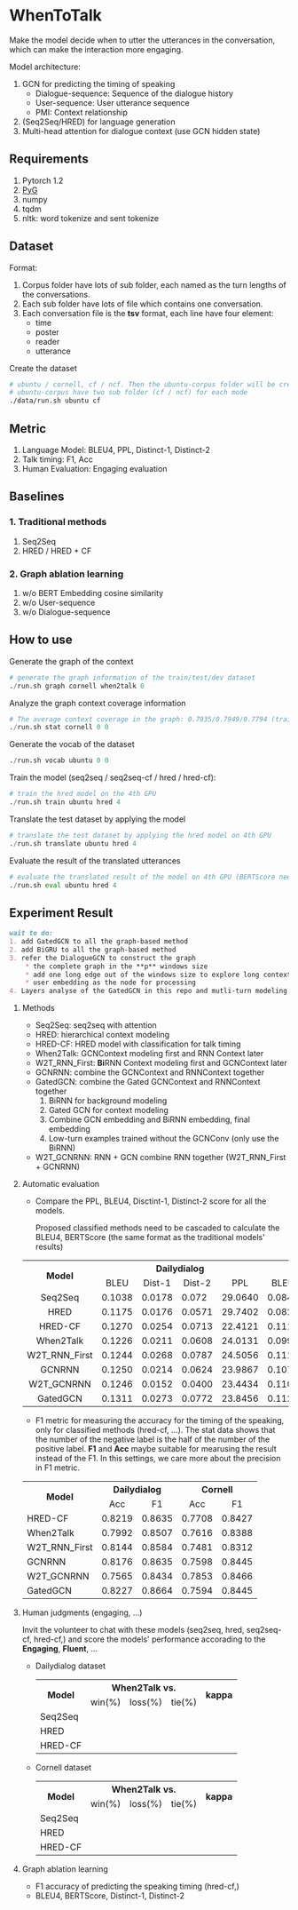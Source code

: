 # WhenToTalk
Make the model decide when to utter the utterances in the conversation, which can make the interaction more engaging.

Model architecture:
1. GCN for predicting the timing of speaking
    * Dialogue-sequence: Sequence of the dialogue history
    * User-sequence: User utterance sequence
    * PMI: Context relationship
2. (Seq2Seq/HRED) for language generation
3. Multi-head attention for dialogue context (use GCN hidden state)

## Requirements
1. Pytorch 1.2
2. [PyG](https://github.com/rusty1s/pytorch_geometric)
3. numpy
4. tqdm
5. nltk: word tokenize and sent tokenize

## Dataset
Format:
1. Corpus folder have lots of sub folder, each named as the turn lengths of the conversations.
2. Each sub folder have lots of file which contains one conversation.
3. Each conversation file is the **tsv** format, each line have four element:
    * time
    * poster
    * reader
    * utterance

Create the dataset

```bash
# ubuntu / cornell, cf / ncf. Then the ubuntu-corpus folder will be created
# ubuntu-corpus have two sub folder (cf / ncf) for each mode
./data/run.sh ubuntu cf
```

## Metric
1. Language Model: BLEU4, PPL, Distinct-1, Distinct-2
2. Talk timing: F1, Acc
3. Human Evaluation: Engaging evaluation

## Baselines
### 1. Traditional methods

1. Seq2Seq
2. HRED / HRED + CF

### 2. Graph ablation learning
1. w/o BERT Embedding cosine similarity
2. w/o User-sequence
3. w/o Dialogue-sequence

## How to use

Generate the graph of the context

```python
# generate the graph information of the train/test/dev dataset
./run.sh graph cornell when2talk 0
```

Analyze the graph context coverage information

```python
# The average context coverage in the graph: 0.7935/0.7949/0.7794 (train/test/dev) dataset
./run.sh stat cornell 0 0
```

Generate the vocab of the dataset

```python
./run.sh vocab ubuntu 0 0
```

Train the model (seq2seq / seq2seq-cf / hred / hred-cf):

```python
# train the hred model on the 4th GPU
./run.sh train ubuntu hred 4
```

Translate the test dataset by applying the model

```python
# translate the test dataset by applying the hred model on 4th GPU
./run.sh translate ubuntu hred 4
```

Evaluate the result of the translated utterances

```python
# evaluate the translated result of the model on 4th GPU (BERTScore need it)
./run.sh eval ubuntu hred 4
```

## Experiment Result

```markdown
wait to do:
1. add GatedGCN to all the graph-based method
2. add BiGRU to all the graph-based method
3. refer the DialogueGCN to construct the graph
    * the complete graph in the **p** windows size
    * add one long edge out of the windows size to explore long context sentence
    * user embedding as the node for processing
4. Layers analyse of the GatedGCN in this repo and mutli-turn modeling
```

1. Methods
    * Seq2Seq: seq2seq with attention
    * HRED: hierarchical context modeling
    * HRED-CF: HRED model with classification for talk timing
    * When2Talk: GCNContext modeling first and RNN Context later
    * W2T_RNN_First: **Bi**RNN Context modeling first and GCNContext later
    * GCNRNN: combine the GCNContext and RNNContext together
    * GatedGCN: combine the Gated GCNContext and RNNContext together
        1. BiRNN for background modeling
        2. Gated GCN for context modeling
        2. Combine GCN embedding and BiRNN embedding, final embedding
        4. Low-turn examples trained without the GCNConv (only use the BiRNN)
    * W2T_GCNRNN: RNN + GCN combine RNN together (W2T_RNN_First + GCNRNN)

2. Automatic evaluation

    * Compare the PPL, BLEU4, Disctint-1, Distinct-2 score for all the models.
    
        Proposed classified methods need to be cascaded to calculate the BLEU4, BERTScore (the same format as the traditional models' results)
    
    <table align="center">
      <tr>
        <th align="center" rowspan="2">Model</th>
        <th align="center" colspan="4">Dailydialog</th>
        <th align="center" colspan="4">Cornell</th>
      </tr>
      <tr>
        <td align="center">BLEU</td>
        <td align="center">Dist-1</td>
        <td align="center">Dist-2</td>
        <td align="center">PPL</td>
        <td align="center">BLEU</td>
        <td align="center">Dist-1</td>
        <td align="center">Dist-2</td>
        <td align="center">PPL</td>
      </tr>
      <tr>
        <td align="center">Seq2Seq</td>
        <td>0.1038</td>
        <td>0.0178</td>
        <td>0.072</td>
        <td>29.0640</td>
        <td>0.0843</td>
        <td>0.0052</td>
        <td>0.0164</td>
        <td>45.1504</td>
      </tr>
      <tr>
        <td align="center">HRED</td>
        <td>0.1175</td>
        <td>0.0176</td>
        <td>0.0571</td>
        <td>29.7402</td>
        <td>0.0823</td>
        <td>0.0227</td>
        <td>0.0524</td>
        <td>39.9009</td>
      </tr>
      <tr>
        <td align="center">HRED-CF</td>
        <td>0.1270</td>
        <td>0.0254</td>
        <td>0.0713</td>
        <td>22.4121</td>
        <td>0.1116</td>
        <td>0.0094</td>
        <td>0.0228</td>
        <td>38.2598</td>
      </tr>
      <tr>
        <td align="center">When2Talk</td>
        <td>0.1226</td>
        <td>0.0211</td>
        <td>0.0608</td>
        <td>24.0131</td>
        <td>0.0996</td>
        <td>0.0036</td>
        <td>0.0073</td>
        <td>32.9503</td>
      </tr>
      <tr>
        <td align="center">W2T_RNN_First</td>
        <td>0.1244</td>
        <td>0.0268</td>
        <td>0.0787</td>
        <td>24.5056</td>
        <td>0.1118</td>
        <td>0.0065</td>
        <td>0.0147</td>
        <td>33.754</td>
      </tr>
      <tr>
        <td align="center">GCNRNN</td>
        <td>0.1250</td>
        <td>0.0214</td>
        <td>0.0624</td>
        <td>23.9867</td>
        <td>0.1072</td>
        <td>0.0077</td>
        <td>0.0188</td>
        <td>33.9572</td>
      </tr>
      <tr>
        <td align="center">W2T_GCNRNN</td>
        <td>0.1246</td>
        <td>0.0152</td>
        <td>0.0400</td>
        <td>23.4434</td>
        <td>0.1107</td>
        <td>0.0063</td>
        <td>0.0142</td>
        <td>34.4256</td>
      </tr>
      <tr>
        <td align="center">GatedGCN</td>
        <td>0.1311</td>
        <td>0.0273</td>
        <td>0.0772</td>
        <td>23.8456</td>
        <td>0.1127</td>
        <td>0.0062</td>
        <td>0.0149</td>
        <td>34.2847</td>
      </tr>
    </table>

    * F1 metric for measuring the accuracy for the timing of the speaking, only for classified methods (hred-cf, ...). The stat data shows that the number of the negative label is the half of the number of the positive label. **F1** and **Acc** maybe suitable for mearusing the result instead of the F1. In this settings, we care more about the precision in F1 metric.

    <table align="center">
      <tr>
        <th align="center" rowspan="2">Model</th>
        <th align="center" colspan="2">Dailydialog</th>
        <th align="center" colspan="2">Cornell</th>
      </tr>
      <tr>
        <td align="center">Acc</td>
        <td align="center">F1</td>
        <td align="center">Acc</td>
        <td align="center">F1</td>
      </tr>
      <tr>
        <td>HRED-CF</td>
        <td>0.8219</td>
        <td>0.8635</td>
        <td>0.7708</td>
        <td>0.8427</td>
      </tr>
      <tr>
        <td>When2Talk</td>
        <td>0.7992</td>
        <td>0.8507</td>
        <td>0.7616</td>
        <td>0.8388</td>
      </tr>
      <tr>
        <td>W2T_RNN_First</td>
        <td>0.8144</td>
        <td>0.8584</td>
        <td>0.7481</td>
        <td>0.8312</td>
      </tr>
      <tr>
        <td>GCNRNN</td>
        <td>0.8176</td>
        <td>0.8635</td>
        <td>0.7598</td>
        <td>0.8445</td>
      </tr>
      <tr>
        <td>W2T_GCNRNN</td>
        <td>0.7565</td>
        <td>0.8434</td>
        <td>0.7853</td>
        <td>0.8466</td>
      </tr>
      <tr>
        <td>GatedGCN</td>
        <td>0.8227</td>
        <td>0.8664</td>
        <td>0.7594</td>
        <td>0.8445</td>
      </tr>
    </table>


2. Human judgments (engaging, ...)
    
    Invit the volunteer to chat with these models (seq2seq, hred, seq2seq-cf, hred-cf,) and score the models' performance accorading to the **Engaging**, **Fluent**, ...
    
    * Dailydialog dataset
        <table>
          <tr>
            <th align="center" rowspan="2">Model</th>
            <th align="center" colspan="3">When2Talk vs.</th>
            <th rowspan="2">kappa</th>
          </tr>
          <tr>
            <td>win(%)</td>
            <td>loss(%)</td>
            <td>tie(%)</td>
          </tr>
          <tr>
            <td>Seq2Seq</td>
            <td></td>
            <td></td>
            <td></td>
            <td></td>
          </tr>
          <tr>
            <td>HRED</td>
            <td></td>
            <td></td>
            <td></td>
            <td></td>
          </tr>
          <tr>
            <td>HRED-CF</td>
            <td></td>
            <td></td>
            <td></td>
            <td></td>
          </tr>
        </table>
        
    * Cornell dataset
        <table>
          <tr>
            <th align="center" rowspan="2">Model</th>
            <th align="center" colspan="3">When2Talk vs.</th>
            <th rowspan="2">kappa</th>
          </tr>
          <tr>
            <td>win(%)</td>
            <td>loss(%)</td>
            <td>tie(%)</td>
          </tr>
          <tr>
            <td>Seq2Seq</td>
            <td></td>
            <td></td>
            <td></td>
            <td></td>
          </tr>
          <tr>
            <td>HRED</td>
            <td></td>
            <td></td>
            <td></td>
            <td></td>
          </tr>
          <tr>
            <td>HRED-CF</td>
            <td></td>
            <td></td>
            <td></td>
            <td></td>
          </tr>
        </table>

3. Graph ablation learning
    
    * F1 accuracy of predicting the speaking timing (hred-cf,)
    * BLEU4, BERTScore, Distinct-1, Distinct-2

